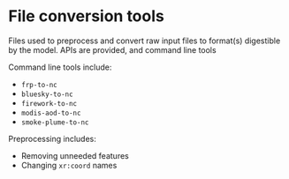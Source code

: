 # File conversion tools

Files used to preprocess and convert raw input files to format(s) digestible by the model.
APIs are provided, and command line tools

Command line tools include:
* `frp-to-nc`
* `bluesky-to-nc`
* `firework-to-nc`
* `modis-aod-to-nc`
* `smoke-plume-to-nc`

Preprocessing includes:
* Removing unneeded features
* Changing `xr:coord` names

